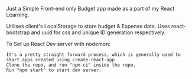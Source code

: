 Just a Simple Front-end only Budget app made as a part of my React Learning.

Utilises client's LocalStorage to store budget & Expense data.
Uses react-bootstrap and uuid for css and unique ID generation respectively.

To Set up React Dev server with nodemon:

    It's a pretty straight forward process, which is generally used to start apps created using create-react-app
    Clone the repo, and run "npm ci" inside the repo.
    Run "npm start" to start dev server.